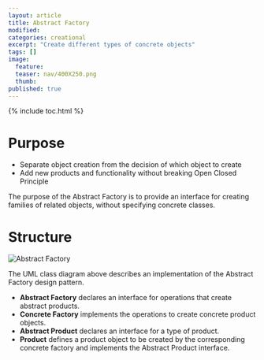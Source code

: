 ```yaml
---
layout: article
title: Abstract Factory
modified:
categories: creational
excerpt: "Create different types of concrete objects"
tags: []
image:
  feature:
  teaser: nav/400X250.png
  thumb:
published: true
---
```


{% include toc.html %}

# Purpose

* Separate object creation from the decision of which object to create
* Add new products and functionality without breaking Open Closed Principle

The purpose of the Abstract Factory is to provide an interface for creating families of related objects, without specifying concrete classes.

# Structure

![Abstract Factory](http://www.dofactory.com/images/diagrams/net/abstract.gif)

The UML class diagram above describes an implementation of the Abstract Factory design pattern.  

* **Abstract Factory** declares an interface for operations that create abstract products.
* **Concrete Factory** implements the operations to create concrete product objects.
* **Abstract Product** declares an interface for a type of product.
* **Product** defines a product object to be created by the corresponding concrete factory and implements the Abstract Product interface.


